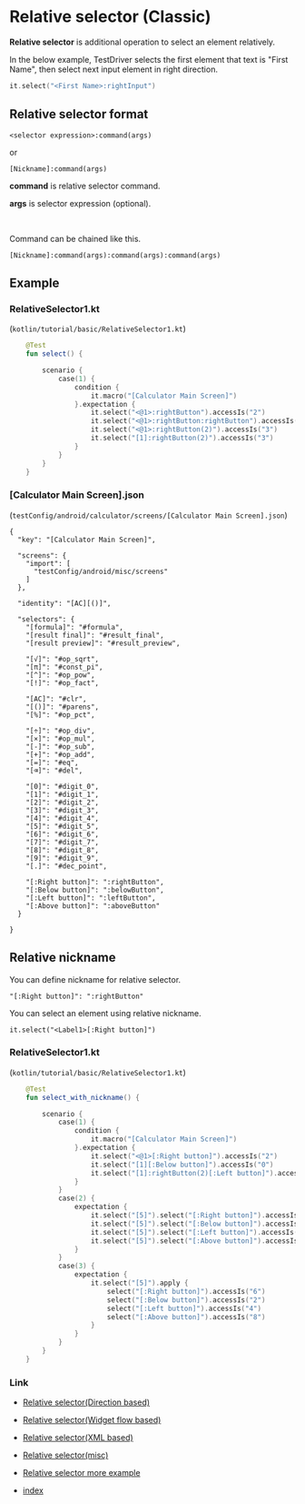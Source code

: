 # Relative selector (Classic)

**Relative selector** is additional operation to select an element relatively.

In the below example, TestDriver selects the first element that text is "First Name", then select next input element in
right direction.

```kotlin
it.select("<First Name>:rightInput")
```

## Relative selector format

```
<selector expression>:command(args)
```

or

```
[Nickname]:command(args)
```

**command** is relative selector command.

**args** is selector expression (optional).


<br>

Command can be chained like this.

```
[Nickname]:command(args):command(args):command(args)
```

## Example

### RelativeSelector1.kt

(`kotlin/tutorial/basic/RelativeSelector1.kt`)

```kotlin
    @Test
    fun select() {

        scenario {
            case(1) {
                condition {
                    it.macro("[Calculator Main Screen]")
                }.expectation {
                    it.select("<@1>:rightButton").accessIs("2")
                    it.select("<@1>:rightButton:rightButton").accessIs("3")
                    it.select("<@1>:rightButton(2)").accessIs("3")
                    it.select("[1]:rightButton(2)").accessIs("3")
                }
            }
        }
    }
```

### [Calculator Main Screen].json

(`testConfig/android/calculator/screens/[Calculator Main Screen].json`)

```
{
  "key": "[Calculator Main Screen]",

  "screens": {
    "import": [
      "testConfig/android/misc/screens"
    ]
  },

  "identity": "[AC][()]",

  "selectors": {
    "[formula]": "#formula",
    "[result final]": "#result_final",
    "[result preview]": "#result_preview",

    "[√]": "#op_sqrt",
    "[π]": "#const_pi",
    "[^]": "#op_pow",
    "[!]": "#op_fact",

    "[AC]": "#clr",
    "[()]": "#parens",
    "[%]": "#op_pct",

    "[÷]": "#op_div",
    "[×]": "#op_mul",
    "[-]": "#op_sub",
    "[+]": "#op_add",
    "[=]": "#eq",
    "[⌫]": "#del",

    "[0]": "#digit_0",
    "[1]": "#digit_1",
    "[2]": "#digit_2",
    "[3]": "#digit_3",
    "[4]": "#digit_4",
    "[5]": "#digit_5",
    "[6]": "#digit_6",
    "[7]": "#digit_7",
    "[8]": "#digit_8",
    "[9]": "#digit_9",
    "[.]": "#dec_point",

    "[:Right button]": ":rightButton",
    "[:Below button]": ":belowButton",
    "[:Left button]": ":leftButton",
    "[:Above button]": ":aboveButton"
  }

}
```

## Relative nickname

You can define nickname for relative selector.

```
"[:Right button]": ":rightButton"
```

You can select an element using relative nickname.

```
it.select("<Label1>[:Right button]")
```

### RelativeSelector1.kt

(`kotlin/tutorial/basic/RelativeSelector1.kt`)

```kotlin
    @Test
    fun select_with_nickname() {

        scenario {
            case(1) {
                condition {
                    it.macro("[Calculator Main Screen]")
                }.expectation {
                    it.select("<@1>[:Right button]").accessIs("2")
                    it.select("[1][:Below button]").accessIs("0")
                    it.select("[1]:rightButton(2)[:Left button]").accessIs("2")
                }
            }
            case(2) {
                expectation {
                    it.select("[5]").select("[:Right button]").accessIs("6")
                    it.select("[5]").select("[:Below button]").accessIs("2")
                    it.select("[5]").select("[:Left button]").accessIs("4")
                    it.select("[5]").select("[:Above button]").accessIs("8")
                }
            }
            case(3) {
                expectation {
                    it.select("[5]").apply {
                        select("[:Right button]").accessIs("6")
                        select("[:Below button]").accessIs("2")
                        select("[:Left button]").accessIs("4")
                        select("[:Above button]").accessIs("8")
                    }
                }
            }
        }
    }
```

### Link

- [Relative selector(Direction based)](relative_selector_direction.md)
- [Relative selector(Widget flow based)](relative_selector_flow.md)
- [Relative selector(XML based)](relative_selector_xml.md)
- [Relative selector(misc)](relative_selector_misc.md)
- [Relative selector more example](relative_selector_more_example.md)


- [index](../../../index.md)

